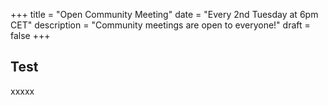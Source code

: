 +++
title = "Open Community Meeting"
date = "Every 2nd Tuesday at 6pm CET"
description = "Community meetings are open to everyone!"
draft = false
+++

## Test 

xxxxx
